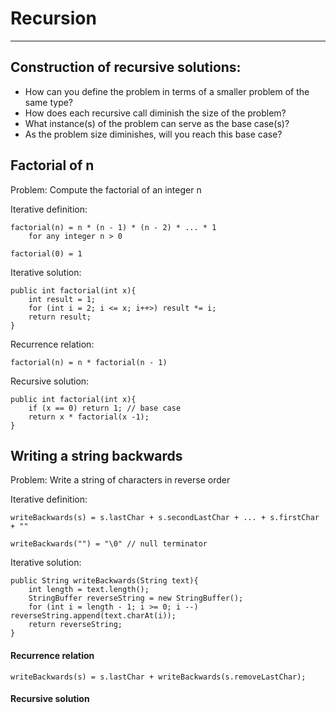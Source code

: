 # Recursion

---

## Construction of recursive solutions:

- How can you define the problem in terms of a smaller problem of the same type?
- How does each recursive call diminish the size of the problem?
- What instance(s) of the problem can serve as the base case(s)?
- As the problem size diminishes, will you reach this base case?

## Factorial of n

Problem: Compute the factorial of an integer n

Iterative definition:

```
factorial(n) = n * (n - 1) * (n - 2) * ... * 1
    for any integer n > 0

factorial(0) = 1
```

Iterative solution:

```
public int factorial(int x){
    int result = 1;
    for (int i = 2; i <= x; i++>) result *= i;
    return result;
}
```
Recurrence relation:

```
factorial(n) = n * factorial(n - 1)

```
Recursive solution:

```
public int factorial(int x){
    if (x == 0) return 1; // base case
    return x * factorial(x -1);
}
```

## Writing a string backwards

Problem: Write a string of characters in reverse order

Iterative definition:

```
writeBackwards(s) = s.lastChar + s.secondLastChar + ... + s.firstChar + ""

writeBackwards("") = "\0" // null terminator

```

Iterative solution:

```
public String writeBackwards(String text){
    int length = text.length();
    StringBuffer reverseString = new StringBuffer();
    for (int i = length - 1; i >= 0; i --) reverseString.append(text.charAt(i));
    return reverseString;
}
```

#### Recurrence relation

```
writeBackwards(s) = s.lastChar + writeBackwards(s.removeLastChar);
```

#### Recursive solution






